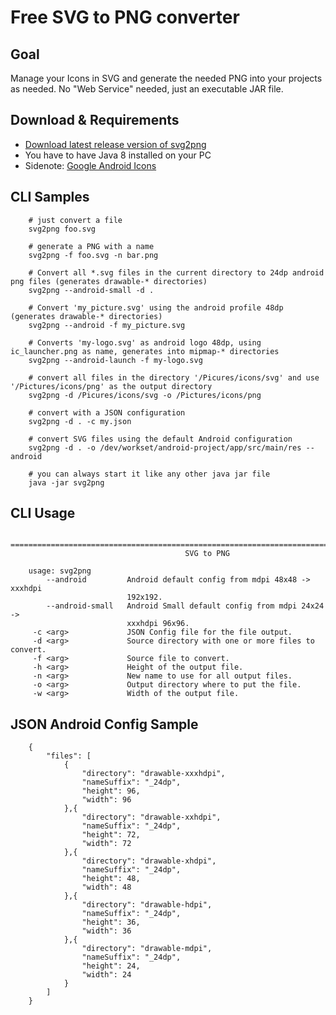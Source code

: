 # Free SVG to PNG converter 

## Goal
Manage your Icons in SVG and generate the needed PNG into your projects as needed. No "Web Service" needed, just an executable JAR file.

## Download & Requirements

* [Download latest release version of svg2png](https://github.com/puel/svg2png/releases)
* You have to have Java 8 installed on your PC
* Sidenote: [Google Android Icons](https://www.google.com/design/icons/)

## CLI Samples

        # just convert a file
        svg2png foo.svg
        
        # generate a PNG with a name
        svg2png -f foo.svg -n bar.png
        
        # Convert all *.svg files in the current directory to 24dp android png files (generates drawable-* directories)
        svg2png --android-small -d .
        
        # Convert 'my_picture.svg' using the android profile 48dp (generates drawable-* directories)
        svg2png --android -f my_picture.svg
        
        # Converts 'my-logo.svg' as android logo 48dp, using ic_launcher.png as name, generates into mipmap-* directories
        svg2png --android-launch -f my-logo.svg
        
        # convert all files in the directory '/Picures/icons/svg' and use '/Pictures/icons/png' as the output directory
        svg2png -d /Picures/icons/svg -o /Pictures/icons/png
        
        # convert with a JSON configuration
        svg2png -d . -c my.json
        
        # convert SVG files using the default Android configuration
        svg2png -d . -o /dev/workset/android-project/app/src/main/res --android
        
        # you can always start it like any other java jar file
        java -jar svg2png
        
## CLI Usage

        ================================================================================
                                           SVG to PNG                                   
        
        usage: svg2png
            --android         Android default config from mdpi 48x48 -> xxxhdpi
                              192x192.
            --android-small   Android Small default config from mdpi 24x24 ->
                              xxxhdpi 96x96.
         -c <arg>             JSON Config file for the file output.
         -d <arg>             Source directory with one or more files to convert.
         -f <arg>             Source file to convert.
         -h <arg>             Height of the output file.
         -n <arg>             New name to use for all output files.
         -o <arg>             Output directory where to put the file.
         -w <arg>             Width of the output file.

## JSON Android Config Sample

        {
            "files": [
                {
                    "directory": "drawable-xxxhdpi",
                    "nameSuffix": "_24dp",
                    "height": 96,
                    "width": 96
                },{
                    "directory": "drawable-xxhdpi",
                    "nameSuffix": "_24dp",
                    "height": 72,
                    "width": 72
                },{
                    "directory": "drawable-xhdpi",
                    "nameSuffix": "_24dp",
                    "height": 48,
                    "width": 48
                },{
                    "directory": "drawable-hdpi",
                    "nameSuffix": "_24dp",
                    "height": 36,
                    "width": 36
                },{
                    "directory": "drawable-mdpi",
                    "nameSuffix": "_24dp",
                    "height": 24,
                    "width": 24
                }
            ]
        }

